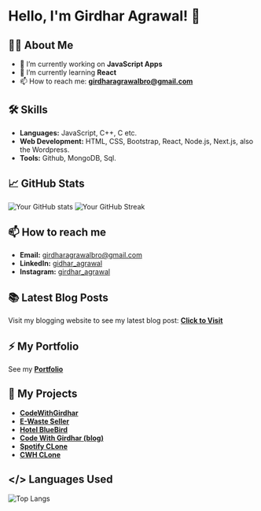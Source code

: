 # Hello, I'm Girdhar Agrawal! 👋

## 👨‍💻 About Me

- 🔭 I’m currently working on **JavaScript Apps**
- 🌱 I’m currently learning **React**
- 📫 How to reach me: **girdharagrawalbro@gmail.com**

## 🛠 Skills

- **Languages:** JavaScript, C++, C etc.
- **Web Development:** HTML, CSS, Bootstrap, React, Node.js, Next.js, also the Wordpress.
- **Tools:** Github, MongoDB, Sql.

## 📈 GitHub Stats

![Your GitHub stats](https://github-readme-stats.vercel.app/api?username=yourusername&show_icons=true&theme=radical)
![Your GitHub Streak](https://github-readme-streak-stats.herokuapp.com/?user=yourusername&theme=radical)

## 📫 How to reach me

- **Email:** girdharagrawalbro@gmail.com
- **LinkedIn:** [gidhar_agrawal](https://www.linkedin.com/in/girdhar-agrawal-124346220)
- **Instagram:** [girdhar_agrawal](https://www.instagram.com/girdhar_agrawal/) 

## 📚 Latest Blog Posts
Visit my blogging website to see my latest blog post: **[Click to Visit](https://codewithgirdhar.great-site.net)**

## ⚡ My Portfolio 
See my **[Portfolio](https://girdharagrawal.great-site.net)**

##  🔭 My Projects
- **[CodeWithGirdhar](https://codewithgirdhar.great-site.net)**
- **[E-Waste Seller](http://e-waste.great-site.net/)**
- **[Hotel BlueBird](http://hotelbluebird.great-site.net/?i=1)**
- **[Code With Girdhar (blog)](http://girdharpersonalblog.great-site.net/?i=1)**
- **[Spotify CLone](http://spotify-girdhar.great-site.net/?i=1)**
- **[CWH CLone](https://codewithgirdhar.netlify.app/)**

## </> Languages Used
 ![Top Langs](https://github-readme-stats.vercel.app/api/top-langs/?username=yourusername&layout=compact&theme=radical)


